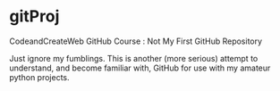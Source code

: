# gitProj
CodeandCreateWeb GitHub Course : Not My First GitHub Repository

Just ignore my fumblings.  This is another (more serious) attempt to understand, and become familiar with,
GitHub for use with my amateur python projects.
